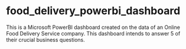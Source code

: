 # food_delivery_powerbi_dashboard
This is a Microsoft PowerBI dashboard created on the data of an Online Food Delivery Service company. This dashboard intends to answer 5 of their crucial business questions. 
